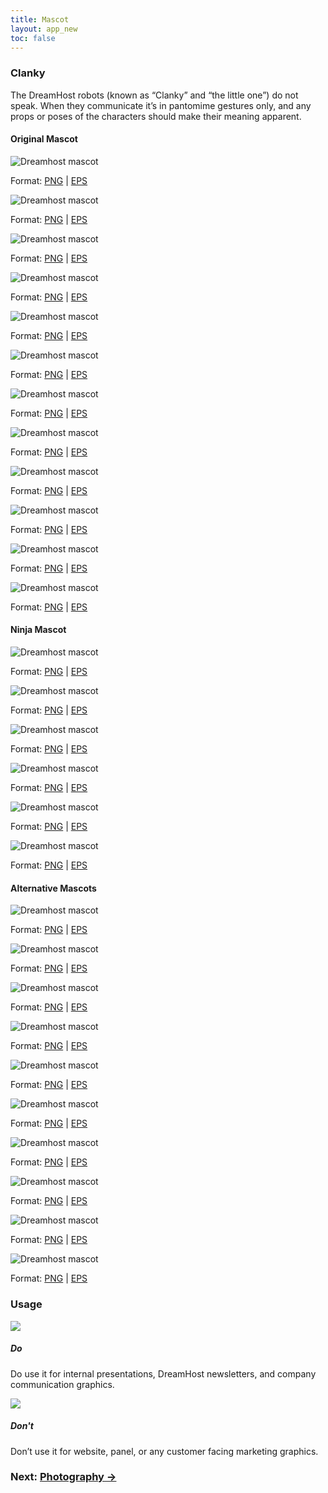 ```yaml
---
title: Mascot
layout: app_new
toc: false
---
```


<div class="container-fluid p-0">
<div class="m-bottom-4">
<h3 class="m-bottom-2 t-bold">Clanky</h3>
<p>The DreamHost robots (known as “Clanky” and “the little one”) do not speak. When they communicate it’s in pantomime gestures only, and any props or poses of the characters should make their meaning apparent.</p>
</div>
<h4 class="m-bottom-2 t-bold">Original Mascot</h4>
	<div class="row">
		<div class="col-sm-6 col-md-2">
			<img class="bg-c-g100 m-0 rounded-top flex" src="{{site.baseurl}}/assets/images/mascot_new/m-1-1.png" alt="Dreamhost mascot" />
			<p class="rounded-bottom p-2 bg-c-b300 t-center t-c-w100">Format: <a class="t-c-w100" href="{{site.baseurl}}/assets/images/mascot_new/m-1-1.png" download>PNG</a> | <a class="t-c-w100" href="{{site.baseurl}}/assets/downloads/mascot_new/m-1-1.eps">EPS</a></p>
		</div>
		<div class="col-sm-6 col-md-2">
			<img class="bg-c-g100 m-0 rounded-top flex" src="{{site.baseurl}}/assets/images/mascot_new/m-1-2.png" alt="Dreamhost mascot" />
			<p class="rounded-bottom p-2 bg-c-b300 t-center t-c-w100">Format: <a class="t-c-w100" href="{{site.baseurl}}/assets/images/mascot_new/m-1-2.png" download>PNG</a> | <a class="t-c-w100" href="{{site.baseurl}}/assets/downloads/mascot_new/m-1-2.eps">EPS</a></p>
		</div>
		<div class="col-sm-6 col-md-2">
			<img class="bg-c-g100 m-0 rounded-top flex" src="{{site.baseurl}}/assets/images/mascot_new/m-1-3.png" alt="Dreamhost mascot" />
			<p class="rounded-bottom p-2 bg-c-b300 t-center t-c-w100">Format: <a class="t-c-w100" href="{{site.baseurl}}/assets/images/mascot_new/m-1-3.png" download>PNG</a> | <a class="t-c-w100" href="{{site.baseurl}}/assets/downloads/mascot_new/m-1-3.eps">EPS</a></p>
		</div>
		<div class="col-sm-6 col-md-2">
			<img class="bg-c-g100 m-0 rounded-top flex" src="{{site.baseurl}}/assets/images/mascot_new/m-1-4.png" alt="Dreamhost mascot" />
			<p class="rounded-bottom p-2 bg-c-b300 t-center t-c-w100">Format: <a class="t-c-w100" href="{{site.baseurl}}/assets/images/mascot_new/m-1-4.png" download>PNG</a> | <a class="t-c-w100" href="{{site.baseurl}}/assets/downloads/mascot_new/m-1-4.eps">EPS</a></p>
		</div>
		<div class="col-sm-6 col-md-2">
			<img class="bg-c-g100 m-0 rounded-top flex" src="{{site.baseurl}}/assets/images/mascot_new/m-1-5.png" alt="Dreamhost mascot" />
			<p class="rounded-bottom p-2 bg-c-b300 t-center t-c-w100">Format: <a class="t-c-w100" href="{{site.baseurl}}/assets/images/mascot_new/m-1-5.png" download>PNG</a> | <a class="t-c-w100" href="{{site.baseurl}}/assets/downloads/mascot_new/m-1-5.eps">EPS</a></p>
		</div>
		<div class="col-sm-6 col-md-2">
			<img class="bg-c-g100 m-0 rounded-top flex" src="{{site.baseurl}}/assets/images/mascot_new/m-1-6.png" alt="Dreamhost mascot" />
			<p class="rounded-bottom p-2 bg-c-b300 t-center t-c-w100">Format: <a class="t-c-w100" href="{{site.baseurl}}/assets/images/mascot_new/m-1-6.png" download>PNG</a> | <a class="t-c-w100" href="{{site.baseurl}}/assets/downloads/mascot_new/m-1-6.eps">EPS</a></p>
		</div>
	</div>
</div>

<div class="container-fluid p-0 m-bottom-4">
	<div class="row">
		<div class="col-sm-6 col-md-2">
			<img class="bg-c-g100 m-0 rounded-top flex" src="{{site.baseurl}}/assets/images/mascot_new/m-1-7.png" alt="Dreamhost mascot" />
			<p class="rounded-bottom p-2 bg-c-b300 t-center t-c-w100">Format: <a class="t-c-w100" href="{{site.baseurl}}/assets/images/mascot_new/m-1-7.png" download>PNG</a> | <a class="t-c-w100" href="{{site.baseurl}}/assets/downloads/mascot_new/m-1-7.eps">EPS</a></p>
		</div>
		<div class="col-sm-6 col-md-2">
			<img class="bg-c-g100 m-0 rounded-top flex" src="{{site.baseurl}}/assets/images/mascot_new/m-3-1.png" alt="Dreamhost mascot" />
			<p class="rounded-bottom p-2 bg-c-b300 t-center t-c-w100">Format: <a class="t-c-w100" href="{{site.baseurl}}/assets/images/mascot_new/m-3-1.png" download>PNG</a> | <a class="t-c-w100" href="{{site.baseurl}}/assets/downloads/mascot_new/m-3-1.eps">EPS</a></p>
		</div>
		<div class="col-sm-6 col-md-2">
			<img class="bg-c-g100 m-0 rounded-top flex" src="{{site.baseurl}}/assets/images/mascot_new/m-3-2.png" alt="Dreamhost mascot" />
			<p class="rounded-bottom p-2 bg-c-b300 t-center t-c-w100">Format: <a class="t-c-w100" href="{{site.baseurl}}/assets/images/mascot_new/m-3-2.png" download>PNG</a> | <a class="t-c-w100" href="{{site.baseurl}}/assets/downloads/mascot_new/m-3-2.eps">EPS</a></p>
		</div>
		<div class="col-sm-6 col-md-2">
			<img class="bg-c-g100 m-0 rounded-top flex" src="{{site.baseurl}}/assets/images/mascot_new/m-3-3.png" alt="Dreamhost mascot" />
			<p class="rounded-bottom p-2 bg-c-b300 t-center t-c-w100">Format: <a class="t-c-w100" href="{{site.baseurl}}/assets/images/mascot_new/m-3-3.png" download>PNG</a> | <a class="t-c-w100" href="{{site.baseurl}}/assets/downloads/mascot_new/m-3-3.eps">EPS</a></p>
		</div>
		<div class="col-sm-6 col-md-2">
			<img class="bg-c-g100 m-0 rounded-top flex" src="{{site.baseurl}}/assets/images/mascot_new/m-3-4.png" alt="Dreamhost mascot" />
			<p class="rounded-bottom p-2 bg-c-b300 t-center t-c-w100">Format: <a class="t-c-w100" href="{{site.baseurl}}/assets/images/mascot_new/m-3-4.png" download>PNG</a> | <a class="t-c-w100" href="{{site.baseurl}}/assets/downloads/mascot_new/m-3-4.eps">EPS</a></p>
		</div>
		<div class="col-sm-6 col-md-2">
			<img class="bg-c-g100 m-0 rounded-top flex" src="{{site.baseurl}}/assets/images/mascot_new/m-3-5.png" alt="Dreamhost mascot" />
			<p class="rounded-bottom p-2 bg-c-b300 t-center t-c-w100">Format: <a class="t-c-w100" href="{{site.baseurl}}/assets/images/mascot_new/m-3-5.png" download>PNG</a> | <a class="t-c-w100" href="{{site.baseurl}}/assets/downloads/mascot_new/m-3-5.eps">EPS</a></p>
		</div>
	</div>
</div>

<div class="container-fluid p-0 m-bottom-4">
<h4 class="m-bottom-2 t-bold">Ninja Mascot</h4>
	<div class="row">
		<div class="col-sm-6 col-md-2">
			<img class="bg-c-g100 m-0 rounded-top flex" src="{{site.baseurl}}/assets/images/mascot_new/m-2-1.png" alt="Dreamhost mascot" />
			<p class="rounded-bottom p-2 bg-c-b300 t-center t-c-w100">Format: <a class="t-c-w100" href="{{site.baseurl}}/assets/images/mascot_new/m-2-1.png" download>PNG</a> | <a class="t-c-w100" href="{{site.baseurl}}/assets/downloads/mascot_new/m-2-1.eps">EPS</a></p>
		</div>
		<div class="col-sm-6 col-md-2">
			<img class="bg-c-g100 m-0 rounded-top flex" src="{{site.baseurl}}/assets/images/mascot_new/m-2-2.png" alt="Dreamhost mascot" />
			<p class="rounded-bottom p-2 bg-c-b300 t-center t-c-w100">Format: <a class="t-c-w100" href="{{site.baseurl}}/assets/images/mascot_new/m-2-2.png" download>PNG</a> | <a class="t-c-w100" href="{{site.baseurl}}/assets/downloads/mascot_new/m-2-2.eps">EPS</a></p>
		</div>
		<div class="col-sm-6 col-md-2">
			<img class="bg-c-g100 m-0 rounded-top flex" src="{{site.baseurl}}/assets/images/mascot_new/m-2-3.png" alt="Dreamhost mascot" />
			<p class="rounded-bottom p-2 bg-c-b300 t-center t-c-w100">Format: <a class="t-c-w100" href="{{site.baseurl}}/assets/images/mascot_new/m-2-3.png" download>PNG</a> | <a class="t-c-w100" href="{{site.baseurl}}/assets/downloads/mascot_new/m-2-3.eps">EPS</a></p>
		</div>
		<div class="col-sm-6 col-md-2">
			<img class="bg-c-g100 m-0 rounded-top flex" src="{{site.baseurl}}/assets/images/mascot_new/m-2-4.png" alt="Dreamhost mascot" />
			<p class="rounded-bottom p-2 bg-c-b300 t-center t-c-w100">Format: <a class="t-c-w100" href="{{site.baseurl}}/assets/images/mascot_new/m-2-4.png" download>PNG</a> | <a class="t-c-w100" href="{{site.baseurl}}/assets/downloads/mascot_new/m-2-4.eps">EPS</a></p>
		</div>
		<div class="col-sm-6 col-md-2">
			<img class="bg-c-g100 m-0 rounded-top flex" src="{{site.baseurl}}/assets/images/mascot_new/m-2-5.png" alt="Dreamhost mascot" />
			<p class="rounded-bottom p-2 bg-c-b300 t-center t-c-w100">Format: <a class="t-c-w100" href="{{site.baseurl}}/assets/images/mascot_new/m-2-5.png" download>PNG</a> | <a class="t-c-w100" href="{{site.baseurl}}/assets/downloads/mascot_new/m-2-5.eps">EPS</a></p>
		</div>
		<div class="col-sm-6 col-md-2">
			<img class="bg-c-g100 m-0 rounded-top flex" src="{{site.baseurl}}/assets/images/mascot_new/m-2-6.png" alt="Dreamhost mascot" />
			<p class="rounded-bottom p-2 bg-c-b300 t-center t-c-w100">Format: <a class="t-c-w100" href="{{site.baseurl}}/assets/images/mascot_new/m-2-6.png" download>PNG</a> | <a class="t-c-w100" href="{{site.baseurl}}/assets/downloads/mascot_new/m-2-6.eps">EPS</a></p>
		</div>
	</div>
</div>

<div class="container-fluid p-0 m-bottom-4">
<h4 class="t-bold">Alternative Mascots</h4>
	<div class="row">
		<div class="col-sm-6 col-md-2">
			<img class="bg-c-g100 m-0 rounded-top flex" src="{{site.baseurl}}/assets/images/mascot_new/m-4-1.png" alt="Dreamhost mascot" />
			<p class="rounded-bottom p-2 bg-c-b300 t-center t-c-w100">Format: <a class="t-c-w100" href="{{site.baseurl}}/assets/images/mascot_new/m-4-1.png" download>PNG</a> | <a class="t-c-w100" href="{{site.baseurl}}/assets/downloads/mascot_new/m-4-1.eps">EPS</a></p>
		</div>
		<div class="col-sm-6 col-md-2">
			<img class="bg-c-g100 m-0 rounded-top flex" src="{{site.baseurl}}/assets/images/mascot_new/m-4-2.png" alt="Dreamhost mascot" />
			<p class="rounded-bottom p-2 bg-c-b300 t-center t-c-w100">Format: <a class="t-c-w100" href="{{site.baseurl}}/assets/images/mascot_new/m-4-2.png" download>PNG</a> | <a class="t-c-w100" href="{{site.baseurl}}/assets/downloads/mascot_new/m-4-2.eps">EPS</a></p>
		</div>
		<div class="col-sm-6 col-md-2">
			<img class="bg-c-g100 m-0 rounded-top flex" src="{{site.baseurl}}/assets/images/mascot_new/m-4-3.png" alt="Dreamhost mascot" />
			<p class="rounded-bottom p-2 bg-c-b300 t-center t-c-w100">Format: <a class="t-c-w100" href="{{site.baseurl}}/assets/images/mascot_new/m-4-3.png" download>PNG</a> | <a class="t-c-w100" href="{{site.baseurl}}/assets/downloads/mascot_new/m-4-3.eps">EPS</a></p>
		</div>
		<div class="col-sm-6 col-md-2">
			<img class="bg-c-g100 m-0 rounded-top flex" src="{{site.baseurl}}/assets/images/mascot_new/m-4-4.png" alt="Dreamhost mascot" />
			<p class="rounded-bottom p-2 bg-c-b300 t-center t-c-w100">Format: <a class="t-c-w100" href="{{site.baseurl}}/assets/images/mascot_new/m-4-4.png" download>PNG</a> | <a class="t-c-w100" href="{{site.baseurl}}/assets/downloads/mascot_new/m-4-4.eps">EPS</a></p>
		</div>
		<div class="col-sm-6 col-md-2">
			<img class="bg-c-g100 m-0 rounded-top flex" src="{{site.baseurl}}/assets/images/mascot_new/m-4-5.png" alt="Dreamhost mascot" />
			<p class="rounded-bottom p-2 bg-c-b300 t-center t-c-w100">Format: <a class="t-c-w100" href="{{site.baseurl}}/assets/images/mascot_new/m-4-5.png" download>PNG</a> | <a class="t-c-w100" href="{{site.baseurl}}/assets/downloads/mascot_new/m-4-5.eps">EPS</a></p>
		</div>
		<div class="col-sm-6 col-md-2">
			<img class="bg-c-g100 m-0 rounded-top flex" src="{{site.baseurl}}/assets/images/mascot_new/m-4-6.png" alt="Dreamhost mascot" />
			<p class="rounded-bottom p-2 bg-c-b300 t-center t-c-w100">Format: <a class="t-c-w100" href="{{site.baseurl}}/assets/images/mascot_new/m-4-6.png" download>PNG</a> | <a class="t-c-w100" href="{{site.baseurl}}/assets/downloads/mascot_new/m-4-6.eps">EPS</a></p>
		</div>
	</div>
</div>

<div class="container-fluid p-0 m-bottom-4">
	<div class="row">
		<div class="col-sm-6 col-md-2">
			<img class="bg-c-g100 m-0 rounded-top flex" src="{{site.baseurl}}/assets/images/mascot_new/m-4-7.png" alt="Dreamhost mascot" />
			<p class="rounded-bottom p-2 bg-c-b300 t-center t-c-w100">Format: <a class="t-c-w100" href="{{site.baseurl}}/assets/images/mascot_new/m-4-7.png" download>PNG</a> | <a class="t-c-w100" href="{{site.baseurl}}/assets/downloads/mascot_new/m-4-7.eps">EPS</a></p>
		</div>
		<div class="col-sm-6 col-md-2">
			<img class="bg-c-g100 m-0 rounded-top flex" src="{{site.baseurl}}/assets/images/mascot_new/m-4-8.png" alt="Dreamhost mascot" />
			<p class="rounded-bottom p-2 bg-c-b300 t-center t-c-w100">Format: <a class="t-c-w100" href="{{site.baseurl}}/assets/images/mascot_new/m-4-8.png" download>PNG</a> | <a class="t-c-w100" href="{{site.baseurl}}/assets/downloads/mascot_new/m-4-8.eps">EPS</a></p>
		</div>
		<div class="col-sm-6 col-md-2">
			<img class="bg-c-g100 m-0 rounded-top flex" src="{{site.baseurl}}/assets/images/mascot_new/m-4-9.png" alt="Dreamhost mascot" />
			<p class="rounded-bottom p-2 bg-c-b300 t-center t-c-w100">Format: <a class="t-c-w100" href="{{site.baseurl}}/assets/images/mascot_new/m-4-9.png" download>PNG</a> | <a class="t-c-w100" href="{{site.baseurl}}/assets/downloads/mascot_new/m-4-9.eps">EPS</a></p>
		</div>
		<div class="col-sm-6 col-md-2">
			<img class="bg-c-g100 m-0 rounded-top flex" src="{{site.baseurl}}/assets/images/mascot_new/m-4-10.png" alt="Dreamhost mascot" />
			<p class="rounded-bottom p-2 bg-c-b300 t-center t-c-w100">Format: <a class="t-c-w100" href="{{site.baseurl}}/assets/images/mascot_new/m-4-10.png" download>PNG</a> | <a class="t-c-w100" href="{{site.baseurl}}/assets/downloads/mascot_new/m-4-10.eps">EPS</a></p>
		</div>
	</div>
</div>

<h3 class="m-bottom-2 t-bold">Usage</h3>

<div class="row m-bottom-4">
    <div class="col-12 col-md-6 flex">
     <div class= "Card bg-c-w100 rounded-container shadow-high p-0 m-0 ">
	 	 <img class="m-auto flex" src='{{site.baseurl}}/assets/images/mascot_new/clanky-do.png'/>
<div class= "p-4 border-c-b300 border-top-3 border-solid">
 <h5 class="t-bold t-c-b300">Do</h5>
      <p>Do use it for internal presentations, DreamHost newsletters, and company communication graphics.</p>
      </div>
  </div>
</div>

<div class="col-12 col-md-6 flex">
     <div class= "Card bg-c-w100 rounded-container shadow-high p-0 m-0 ">
	 	 <img class="m-auto flex" src='{{site.baseurl}}/assets/images/mascot_new/clanky-dont.png'/>
<div class= "p-4 border-c-r300 border-top-3 border-solid">
 <h5 class="t-bold t-c-r300">Don't</h5>
      <p>Don’t use it for website, panel, or any customer facing marketing graphics.</p>
      </div>
  </div>
</div>




</div>

<h3 class ="t-bold t-right m-0">  Next: <a href="{{site.baseurl}}/photography/">Photography →</a></h3> 